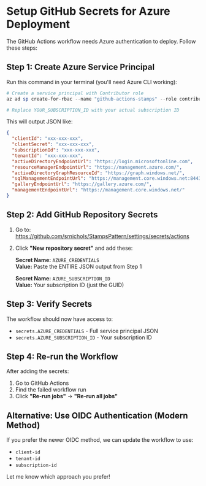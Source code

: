 # Setup GitHub Secrets for Azure Deployment

The GitHub Actions workflow needs Azure authentication to deploy. Follow these steps:

## Step 1: Create Azure Service Principal

Run this command in your terminal (you'll need Azure CLI working):

```powershell
# Create a service principal with Contributor role
az ad sp create-for-rbac --name "github-actions-stamps" --role contributor --scopes /subscriptions/YOUR_SUBSCRIPTION_ID --sdk-auth

# Replace YOUR_SUBSCRIPTION_ID with your actual subscription ID
```

This will output JSON like:
```json
{
  "clientId": "xxx-xxx-xxx",
  "clientSecret": "xxx-xxx-xxx", 
  "subscriptionId": "xxx-xxx-xxx",
  "tenantId": "xxx-xxx-xxx",
  "activeDirectoryEndpointUrl": "https://login.microsoftonline.com",
  "resourceManagerEndpointUrl": "https://management.azure.com/",
  "activeDirectoryGraphResourceId": "https://graph.windows.net/",
  "sqlManagementEndpointUrl": "https://management.core.windows.net:8443/",
  "galleryEndpointUrl": "https://gallery.azure.com/",
  "managementEndpointUrl": "https://management.core.windows.net/"
}
```

## Step 2: Add GitHub Repository Secrets

1. Go to: https://github.com/srnichols/StampsPattern/settings/secrets/actions

2. Click **"New repository secret"** and add these:

   **Secret Name:** `AZURE_CREDENTIALS`  
   **Value:** Paste the ENTIRE JSON output from Step 1

   **Secret Name:** `AZURE_SUBSCRIPTION_ID`  
   **Value:** Your subscription ID (just the GUID)

## Step 3: Verify Secrets

The workflow should now have access to:
- `secrets.AZURE_CREDENTIALS` - Full service principal JSON
- `secrets.AZURE_SUBSCRIPTION_ID` - Your subscription ID

## Step 4: Re-run the Workflow

After adding the secrets:
1. Go to GitHub Actions
2. Find the failed workflow run
3. Click **"Re-run jobs"** → **"Re-run all jobs"**

## Alternative: Use OIDC Authentication (Modern Method)

If you prefer the newer OIDC method, we can update the workflow to use:
- `client-id`
- `tenant-id` 
- `subscription-id`

Let me know which approach you prefer!
